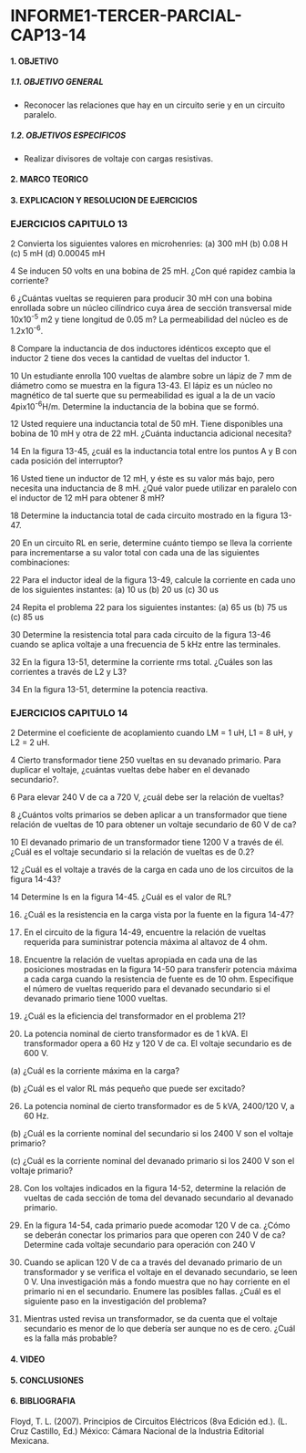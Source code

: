 # INFORME1-TERCER-PARCIAL-CAP13-14

#### 1. OBJETIVO

##### 1.1. OBJETIVO GENERAL

- Reconocer las relaciones que hay en un circuito serie y en un circuito paralelo.

##### 1.2. OBJETIVOS ESPECIFICOS

- Realizar divisores de voltaje con cargas resistivas.

#### 2. MARCO TEORICO

#### 3. EXPLICACION Y RESOLUCION DE EJERCICIOS

### EJERCICIOS CAPITULO 13

2 Convierta los siguientes valores en microhenries:
(a) 300 mH (b) 0.08 H (c) 5 mH (d) 0.00045 mH

4 Se inducen 50 volts en una bobina de 25 mH. ¿Con qué rapidez cambia la corriente?

6 ¿Cuántas vueltas se requieren para producir 30 mH con una bobina enrollada sobre un núcleo cilíndrico
cuya área de sección transversal mide 10x10<sup>-5</sup> m2 y tiene longitud de 0.05 m? La permeabilidad
del núcleo es de 1.2x10<sup>-6</sup>.

8 Compare la inductancia de dos inductores idénticos excepto que el inductor 2 tiene dos veces la cantidad
de vueltas del inductor 1.

10 Un estudiante enrolla 100 vueltas de alambre sobre un lápiz de 7 mm de diámetro como se muestra en
la figura 13-43. El lápiz es un núcleo no magnético de tal suerte que su permeabilidad es igual a la de
un vacío 4pix10<sup>-6</sup>H/m. Determine la inductancia de la bobina que se formó.

12 Usted requiere una inductancia total de 50 mH. Tiene disponibles una bobina de 10 mH y otra de 22 mH.
¿Cuánta inductancia adicional necesita?

14 En la figura 13-45, ¿cuál es la inductancia total entre los puntos A y B con cada posición del interruptor?

16 Usted tiene un inductor de 12 mH, y éste es su valor más bajo, pero necesita una inductancia de 8 mH.
¿Qué valor puede utilizar en paralelo con el inductor de 12 mH para obtener 8 mH?

18 Determine la inductancia total de cada circuito mostrado en la figura 13-47.

20 En un circuito RL en serie, determine cuánto tiempo se lleva la corriente para incrementarse a su valor
total con cada una de las siguientes combinaciones:

22 Para el inductor ideal de la figura 13-49, calcule la corriente en cada uno de los siguientes instantes:
(a) 10 us (b) 20 us (c) 30 us

24 Repita el problema 22 para los siguientes instantes:
(a) 65 us (b) 75 us (c) 85 us

30 Determine la resistencia total para cada circuito de la figura 13-46 cuando se aplica voltaje a una frecuencia
de 5 kHz entre las terminales.

32 En la figura 13-51, determine la corriente rms total. ¿Cuáles son las corrientes a través de L2 y L3?

34 En la figura 13-51, determine la potencia reactiva.

### EJERCICIOS CAPITULO 14

2 Determine el coeficiente de acoplamiento cuando LM = 1 uH, L1 = 8 uH, y L2 = 2 uH.

4 Cierto transformador tiene 250 vueltas en su devanado primario. Para duplicar el voltaje, ¿cuántas
vueltas debe haber en el devanado secundario?.

6 Para elevar 240 V de ca a 720 V, ¿cuál debe ser la relación de vueltas?

8 ¿Cuántos volts primarios se deben aplicar a un transformador que tiene relación de vueltas de 10 para
obtener un voltaje secundario de 60 V de ca?

10 El devanado primario de un transformador tiene 1200 V a través de él. ¿Cuál es el voltaje secundario
si la relación de vueltas es de 0.2?

12 ¿Cuál es el voltaje a través de la carga en cada uno de los circuitos de la figura 14-43?

14 Determine Is en la figura 14-45. ¿Cuál es el valor de RL?

16. ¿Cuál es la resistencia en la carga vista por la fuente en la figura 14-47?

18. En el circuito de la figura 14-49, encuentre la relación de vueltas requerida para suministrar potencia
máxima al altavoz de 4 ohm.

20. Encuentre la relación de vueltas apropiada en cada una de las posiciones mostradas en la figura 14-50
para transferir potencia máxima a cada carga cuando la resistencia de fuente es de 10 ohm. Especifique el
número de vueltas requerido para el devanado secundario si el devanado primario tiene 1000 vueltas.

22. ¿Cuál es la eficiencia del transformador en el problema 21?

24. La potencia nominal de cierto transformador es de 1 kVA. El transformador opera a 60 Hz y 120 V de ca. El voltaje secundario es de 600 V.

(a) ¿Cuál es la corriente máxima en la carga?

(b) ¿Cuál es el valor RL más pequeño que puede ser excitado?

26. La potencia nominal de cierto transformador es de 5 kVA, 2400/120 V, a 60 Hz.

(b) ¿Cuál es la corriente nominal del secundario si los 2400 V son el voltaje primario?

(c) ¿Cuál es la corriente nominal del devanado primario si los 2400 V son el voltaje primario?

28. Con los voltajes indicados en la figura 14-52, determine la relación de vueltas de cada sección de toma
del devanado secundario al devanado primario.

30. En la figura 14-54, cada primario puede acomodar 120 V de ca. ¿Cómo se deberán conectar los primarios
para que operen con 240 V de ca? Determine cada voltaje secundario para operación con 240 V

32. Cuando se aplican 120 V de ca a través del devanado primario de un transformador y se verifica el voltaje
en el devanado secundario, se leen 0 V. Una investigación más a fondo muestra que no hay corriente
en el primario ni en el secundario. Enumere las posibles fallas. ¿Cuál es el siguiente paso en la investigación
del problema?

34. Mientras usted revisa un transformador, se da cuenta que el voltaje secundario es menor de lo que debería
ser aunque no es de cero. ¿Cuál es la falla más probable?

#### 4. VIDEO

#### 5. CONCLUSIONES

#### 6. BIBLIOGRAFIA
Floyd, T. L. (2007). Principios de Circuitos Eléctricos (8va Edición ed.). (L. Cruz Castillo, Ed.) México: Cámara Nacional de la Industria Editorial Mexicana.
